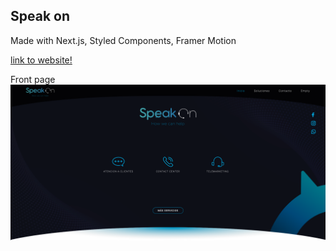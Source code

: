 ## Speak on

Made with Next.js, Styled Components, Framer Motion

[link to website!](http://speak-on.vercel.app)

Front page
![front page](https://raw.githubusercontent.com/dinoDanic/speak-on/main/public/img/frontpage.png)
